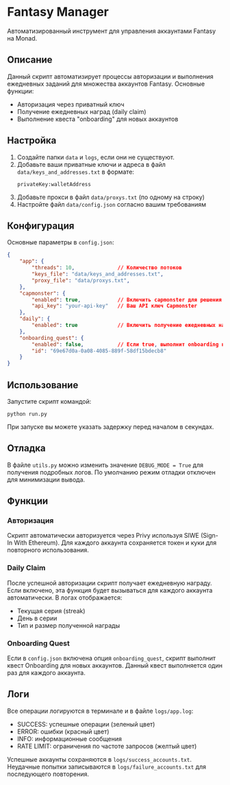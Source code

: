 # Fantasy Manager

Автоматизированный инструмент для управления аккаунтами Fantasy на Monad.

## Описание

Данный скрипт автоматизирует процессы авторизации и выполнения ежедневных заданий для множества аккаунтов Fantasy. Основные функции:

- Авторизация через приватный ключ
- Получение ежедневных наград (daily claim)
- Выполнение квеста "onboarding" для новых аккаунтов

## Настройка

1. Создайте папки `data` и `logs`, если они не существуют.
2. Добавьте ваши приватные ключи и адреса в файл `data/keys_and_addresses.txt` в формате:
   ```
   privateKey:walletAddress
   ```
3. Добавьте прокси в файл `data/proxys.txt` (по одному на строку)
4. Настройте файл `data/config.json` согласно вашим требованиям

## Конфигурация

Основные параметры в `config.json`:

```json
{
    "app": {
        "threads": 10,              // Количество потоков
        "keys_file": "data/keys_and_addresses.txt",
        "proxy_file": "data/proxys.txt",
    },
    "capmonster": {
        "enabled": true,            // Включить capmonster для решения капчи
        "api_key": "your-api-key"   // Ваш API ключ Capmonster
    },
    "daily": {
        "enabled": true             // Включить получение ежедневных наград
    },
    "onboarding_quest": {
        "enabled": false,           // Если true, выполнит onboarding квест
        "id": "69e67d0a-0a08-4085-889f-58df15bdecb8"
    }
}
```

## Использование

Запустите скрипт командой:

```
python run.py
```

При запуске вы можете указать задержку перед началом в секундах.

## Отладка

В файле `utils.py` можно изменить значение `DEBUG_MODE = True` для получения подробных логов. По умолчанию режим отладки отключен для минимизации вывода.

## Функции

### Авторизация

Скрипт автоматически авторизуется через Privy используя SIWE (Sign-In With Ethereum). Для каждого аккаунта сохраняется токен и куки для повторного использования.

### Daily Claim

После успешной авторизации скрипт получает ежедневную награду. Если включено, эта функция будет вызываться для каждого аккаунта автоматически. В логах отображается:
- Текущая серия (streak)
- День в серии
- Тип и размер полученной награды

### Onboarding Quest

Если в `config.json` включена опция `onboarding_quest`, скрипт выполнит квест Onboarding для новых аккаунтов. Данный квест выполняется один раз для каждого аккаунта.

## Логи

Все операции логируются в терминале и в файле `logs/app.log`:
- SUCCESS: успешные операции (зеленый цвет)
- ERROR: ошибки (красный цвет)
- INFO: информационные сообщения
- RATE LIMIT: ограничения по частоте запросов (желтый цвет)

Успешные аккаунты сохраняются в `logs/success_accounts.txt`.
Неудачные попытки записываются в `logs/failure_accounts.txt` для последующего повторения.
